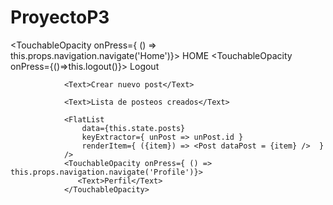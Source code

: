 # ProyectoP3
<TouchableOpacity onPress={ () => this.props.navigation.navigate('Home')}>
                <Text>HOME</Text>
                </TouchableOpacity>
                <TouchableOpacity onPress={()=>this.logout()}>
                    <Text>Logout</Text>
                </TouchableOpacity>
               
                <Text>Crear nuevo post</Text>

                <Text>Lista de posteos creados</Text>
                
                <FlatList
                    data={this.state.posts}
                    keyExtractor={ unPost => unPost.id }
                    renderItem={ ({item}) => <Post dataPost = {item} />  }
                />
                <TouchableOpacity onPress={ () => this.props.navigation.navigate('Profile')}>
                   <Text>Perfil</Text>
                </TouchableOpacity>